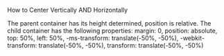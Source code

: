 How to Center Vertically AND Horizontally

The parent container has its height determined, position is relative.
The child container has the following properties:
    margin: 0,
    position: absolute,
    top: 50%,
    left: 50%,
    -ms-transform: translate(-50%, -50%),
    -webkit-transform: translate(-50%, -50%),
    transform: translate(-50%, -50%)